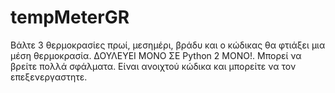 # tempMeterGR
Βάλτε 3 θερμοκρασίες πρωί, μεσημέρι, βράδυ και ο κώδικας θα φτιάξει μια μέση θερμοκρασία. ΔΟΥΛΕΥΕΙ ΜΟΝΟ ΣΕ Python 2 ΜΟΝΟ!. Μπορεί να βρείτε πολλά σφάλματα. Είναι ανοιχτού κώδικα και μπορείτε να τον επεξενεργαστητε.
